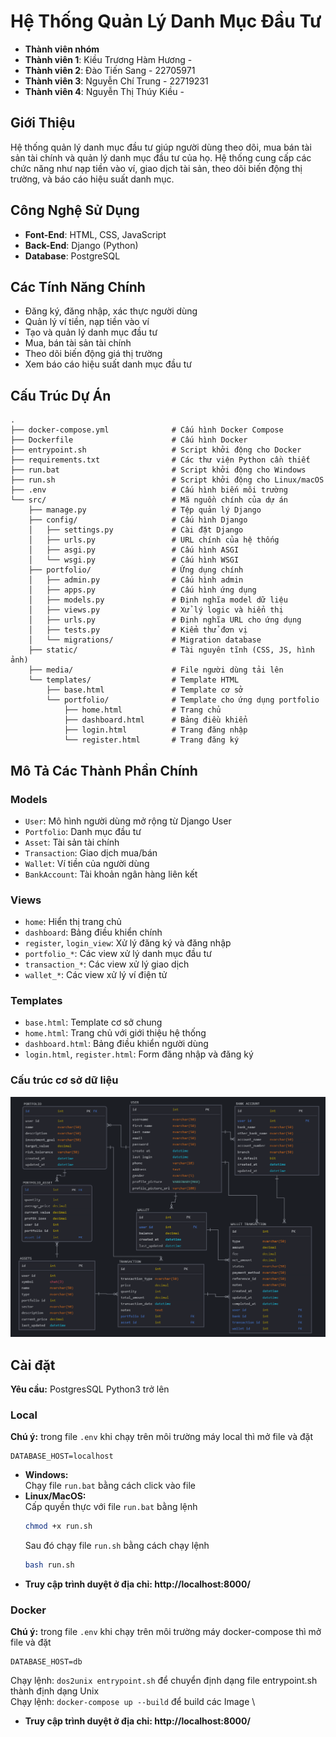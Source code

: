 # Hệ Thống Quản Lý Danh Mục Đầu Tư

- **Thành viên nhóm**
- **Thành viên 1**: Kiều Trương Hàm Hương -
- **Thành viên 2**: Đào Tiến Sang - 22705971
- **Thành viên 3**: Nguyễn Chí Trung - 22719231
- **Thành viên 4**: Nguyễn Thị Thúy Kiều - 

## Giới Thiệu
Hệ thống quản lý danh mục đầu tư giúp người dùng theo dõi, mua bán tài sản tài chính và quản lý danh mục đầu tư của họ. Hệ thống cung cấp các chức năng như nạp tiền vào ví, giao dịch tài sản, theo dõi biến động thị trường, và báo cáo hiệu suất danh mục.

## Công Nghệ Sử Dụng
- **Font-End**: HTML, CSS, JavaScript
- **Back-End**: Django (Python)
- **Database**: PostgreSQL

## Các Tính Năng Chính
- Đăng ký, đăng nhập, xác thực người dùng
- Quản lý ví tiền, nạp tiền vào ví
- Tạo và quản lý danh mục đầu tư
- Mua, bán tài sản tài chính
- Theo dõi biến động giá thị trường
- Xem báo cáo hiệu suất danh mục đầu tư

## Cấu Trúc Dự Án
```
.
├── docker-compose.yml              # Cấu hình Docker Compose
├── Dockerfile                      # Cấu hình Docker
├── entrypoint.sh                   # Script khởi động cho Docker
├── requirements.txt                # Các thư viện Python cần thiết
├── run.bat                         # Script khởi động cho Windows
├── run.sh                          # Script khởi động cho Linux/macOS
├── .env                            # Cấu hình biến môi trường
└── src/                            # Mã nguồn chính của dự án
    ├── manage.py                   # Tệp quản lý Django
    ├── config/                     # Cấu hình Django
    │   ├── settings.py             # Cài đặt Django
    │   ├── urls.py                 # URL chính của hệ thống
    │   ├── asgi.py                 # Cấu hình ASGI
    │   └── wsgi.py                 # Cấu hình WSGI
    ├── portfolio/                  # Ứng dụng chính
    │   ├── admin.py                # Cấu hình admin
    │   ├── apps.py                 # Cấu hình ứng dụng
    │   ├── models.py               # Định nghĩa model dữ liệu
    │   ├── views.py                # Xử lý logic và hiển thị
    │   ├── urls.py                 # Định nghĩa URL cho ứng dụng
    │   ├── tests.py                # Kiểm thử đơn vị
    │   └── migrations/             # Migration database
    ├── static/                     # Tài nguyên tĩnh (CSS, JS, hình ảnh)
    ├── media/                      # File người dùng tải lên
    └── templates/                  # Template HTML
        ├── base.html               # Template cơ sở
        └── portfolio/              # Template cho ứng dụng portfolio
            ├── home.html           # Trang chủ
            ├── dashboard.html      # Bảng điều khiển
            ├── login.html          # Trang đăng nhập
            └── register.html       # Trang đăng ký
```

## Mô Tả Các Thành Phần Chính

### Models
- `User`: Mô hình người dùng mở rộng từ Django User
- `Portfolio`: Danh mục đầu tư
- `Asset`: Tài sản tài chính
- `Transaction`: Giao dịch mua/bán
- `Wallet`: Ví tiền của người dùng
- `BankAccount`: Tài khoản ngân hàng liên kết

### Views
- `home`: Hiển thị trang chủ
- `dashboard`: Bảng điều khiển chính
- `register`, `login_view`: Xử lý đăng ký và đăng nhập
- `portfolio_*`: Các view xử lý danh mục đầu tư
- `transaction_*`: Các view xử lý giao dịch
- `wallet_*`: Các view xử lý ví điện tử

### Templates
- `base.html`: Template cơ sở chung
- `home.html`: Trang chủ với giới thiệu hệ thống
- `dashboard.html`: Bảng điều khiển người dùng
- `login.html`, `register.html`: Form đăng nhập và đăng ký

### Cấu trúc cơ sở dữ liệu
![alt text](erd.png)


## Cài đặt
**Yêu cầu:**
PostgresSQL
Python3 trở lên

### Local
**Chú ý:** trong file `.env` khi chạy trên môi trường máy local thì mở file và đặt
```
DATABASE_HOST=localhost
```
- **Windows:** \
    Chạy file `run.bat` bằng cách click vào file
- **Linux/MacOS:** \
    Cấp quyền thực với file `run.bat` bằng lệnh
    ```bash
    chmod +x run.sh
    ``` 
    Sau đó chạy file `run.sh` bằng cách chạy lệnh 
    ```bash
    bash run.sh
    ```
- **Truy cập trình duyệt ở địa chỉ: http://localhost:8000/**
### Docker
**Chú ý:** trong file `.env` khi chạy trên môi trường máy docker-compose thì mở file và đặt
```
DATABASE_HOST=db
```

Chạy lệnh: `dos2unix entrypoint.sh` để chuyển định dạng file entrypoint.sh thành định dạng Unix \
Chạy lệnh: `docker-compose up --build` để build các Image \

- **Truy cập trình duyệt ở địa chỉ: http://localhost:8000/**
